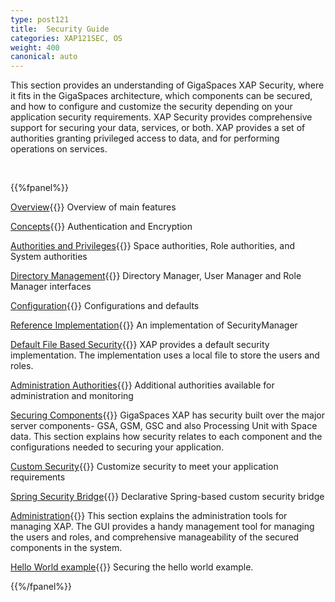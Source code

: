 ```yaml
---
type: post121
title:  Security Guide
categories: XAP121SEC, OS
weight: 400
canonical: auto
---
```




This section provides an understanding of GigaSpaces XAP Security, where it fits in the GigaSpaces architecture, which components can be secured, and how to configure and customize the security depending on your application security requirements. XAP Security provides comprehensive support for securing your data, services, or both. XAP provides a set of authorities granting privileged access to data, and for performing operations on services.

<br>


{{%fpanel%}}

[Overview](./security.html){{<wbr>}}
Overview of main features

[Concepts](./security-concepts.html){{<wbr>}}
Authentication and Encryption

[Authorities and Privileges](./security-authorities.html){{<wbr>}}
Space authorities, Role authorities, and System authorities

[Directory Management](./security-directory-manager.html){{<wbr>}}
Directory Manager, User Manager and Role Manager interfaces 

[Configuration](./security-configurations.html){{<wbr>}}
Configurations and defaults

[Reference Implementation](./security-ref-impl.html){{<wbr>}}
An implementation of SecurityManager

[Default File Based Security](./default-file-based-security-implementation-ext.html){{<wbr>}}
XAP provides a default security implementation. The implementation uses a local file to store the users and roles.


[Administration Authorities](./security-authorities-ext.html){{<wbr>}}
Additional authorities available for administration and monitoring

[Securing Components](./securing-xap-components.html){{<wbr>}}
GigaSpaces XAP has security built over the major server components-  GSA, GSM, GSC and also Processing Unit with Space data. This section explains how security relates to each component and the configurations needed to securing your application.

[Custom Security](./custom-security.html){{<wbr>}}
Customize security to meet your application requirements

[Spring Security Bridge](./spring-security-bridge.html){{<wbr>}}
Declarative Spring-based custom security bridge

[Administration](./security-administration.html){{<wbr>}}
This section explains the administration tools for managing XAP. The GUI provides a handy management tool for managing the users and roles, and comprehensive manageability of the secured components in the system.


[Hello World example](./securing-the-helloworld-example.html){{<wbr>}}
Securing the hello world example.





{{%/fpanel%}}

